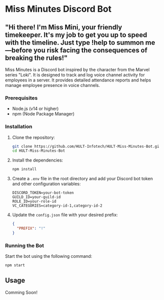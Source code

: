 # Miss Minutes Discord Bot 
## "Hi there! I'm Miss Mini, your friendly timekeeper. It's my job to get you up to speed with the timeline. Just type !help to summon me—before you risk facing the consequences of breaking the rules!"

Miss Minutes is a Discord bot inspired by the character from the Marvel series "Loki". It is designed to track and log voice channel activity for employees in a server. It provides detailed attendance reports and helps manage employee presence in voice channels.



### Prerequisites

- Node.js (v14 or higher)
- npm (Node Package Manager)

### Installation

1. Clone the repository:
    ```sh
    git clone https://github.com/HULT-Infotech/HULT-Miss-Minutes-Bot.git
    cd HULT-Miss-Minutes-Bot
    ```

2. Install the dependencies:
    ```sh
    npm install
    ```

3. Create a `.env` file in the root directory and add your Discord bot token and other configuration variables:
    ```env
    DISCORD_TOKEN=your-bot-token
    GUILD_ID=your-guild-id
    ROLE_ID=your-role-id
    VC_CATEGORIES=category-id-1,category-id-2
    ```

4. Update the `config.json` file with your desired prefix:
    ```json
    {
      "PREFIX": "!"
    }
    ```

### Running the Bot

Start the bot using the following command:
```sh
npm start
```

## Usage

Comming Soon!
